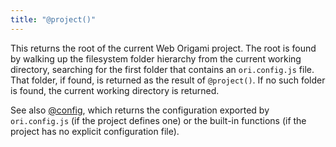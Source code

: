 ```yaml
---
title: "@project()"
---
```


This returns the root of the current Web Origami project. The root is found by walking up the filesystem folder hierarchy from the current working directory, searching for the first folder that contains an `ori.config.js` file. That folder, if found, is returned as the result of `@project()`. If no such folder is found, the current working directory is returned.

See also [@config](@config.html), which returns the configuration exported by `ori.config.js` (if the project defines one) or the built-in functions (if the project has no explicit configuration file).
